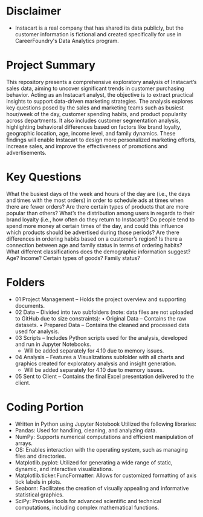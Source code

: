 # Disclaimer
- Instacart is a real company that has shared its data publicly, but the customer information is fictional and created specifically for use in CareerFoundry's Data Analytics program.
# Project Summary
This repository presents a comprehensive exploratory analysis of Instacart’s sales data, aiming to uncover significant trends in customer purchasing behavior. 
Acting as an Instacart analyst, the objective is to extract practical insights to support data-driven marketing strategies. The analysis explores key questions posed by the sales and marketing teams such as busiest hour/week of the day, customer spending habits, and product popularity across departments. 
It also includes customer segmentation analysis, highlighting behavioral differences based on factors like brand loyalty, geographic location, age, income level, and family dynamics. 
These findings will enable Instacart to design more personalized marketing efforts, increase sales, and improve the effectiveness of promotions and advertisements.
# Key Questions
What the busiest days of the week and hours of the day are (i.e., the days and times with the most orders) in order to schedule ads at times when there are fewer orders?
Are there certain types of products that are more popular than others? 
What’s the distribution among users in regards to their brand loyalty (i.e., how often do they return to Instacart)?
Do people tend to spend more money at certain times of the day, and could this influence which products should be advertised during those periods?
Are there differences in ordering habits based on a customer’s region?
Is there a connection between age and family status in terms of ordering habits?
What different classifications does the demographic information suggest? Age? Income? Certain types of goods? Family status?
# Folders
- 01 Project Management – Holds the project overview and supporting documents.
- 02 Data – Divided into two subfolders (note: data files are not uploaded to GitHub due to size constraints):
  • Original Data – Contains the raw datasets.
  • Prepared Data – Contains the cleaned and processed data used for analysis.
- 03 Scripts – Includes Python scripts used for the analysis, developed and run in Jupyter Notebooks.
  - Will be added separately for 4.10 due to memory issues.
- 04 Analysis – Features a Visualizations subfolder with all charts and graphics created for exploratory analysis and insight generation.
  - Will be added separately for 4.10 due to memory issues.
- 05 Sent to Client – Contains the final Excel presentation delivered to the client.
# Coding Portion
  - Written in Python using Jupyter Notebook
Utilized the following libraries:
  - Pandas: Used for handling, cleaning, and analyzing data.
  - NumPy: Supports numerical computations and efficient manipulation of arrays.
  - OS: Enables interaction with the operating system, such as managing files and directories.
  - Matplotlib.pyplot: Utilized for generating a wide range of static, dynamic, and interactive visualizations.
  - Matplotlib.ticker.FuncFormatter: Allows for customized formatting of axis tick labels in plots.
  - Seaborn: Facilitates the creation of visually appealing and informative statistical graphics.
  - SciPy: Provides tools for advanced scientific and technical computations, including complex mathematical functions.
